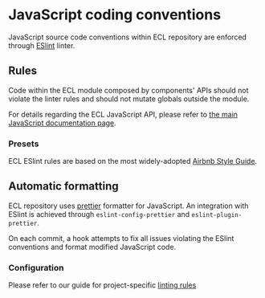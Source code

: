 # JavaScript coding conventions

JavaScript source code conventions within ECL repository are enforced through [ESlint](https://eslint.org/) linter.

## Rules

Code within the ECL module composed by components' APIs should not violate the linter rules and should not mutate globals outside the module.

For details regarding the ECL JavaScript API, please refer to [the main JavaScript documentation page](../javascript.md).

### Presets

ECL ESlint rules are based on the most widely-adopted [Airbnb Style Guide](https://github.com/airbnb/javascript).

## Automatic formatting

ECL repository uses [prettier](https://prettier.io) formatter for JavaScript. An integration with ESlint is achieved through `eslint-config-prettier` and `eslint-plugin-prettier`.

On each commit, a hook attempts to fix all issues violating the ESlint conventions and format modified JavaScript code.

### Configuration

Please refer to our guide for project-specific [linting rules](./linting.md)
